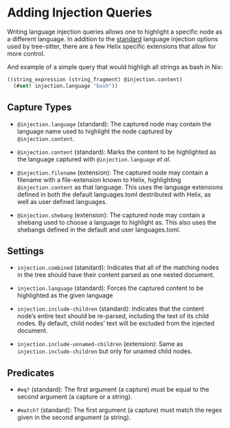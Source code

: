 # Adding Injection Queries

Writing language injection queries allows one to highlight a specific node as a different language.
In addition to the [standard](upstream-docs) language injection options used by tree-sitter, there
are a few Helix specific extensions that allow for more control.

And example of a simple query that would highligh all strings as bash in Nix:
```scm
((string_expression (string_fragment) @injection.content)
  (#set! injection.language "bash"))
```

## Capture Types

- `@injection.language` (standard):
The captured node may contain the language name used to highlight the node captured by
`@injection.content`.

- `@injection.content` (standard):
Marks the content to be highlighted as the language captured with `@injection.language` _et al_.

- `@injection.filename` (extension):
The captured node may contain a filename with a file-extension known to Helix,
highlighting `@injection.content` as that language. This uses the language extensions defined in
both the default languages.toml destributed with Helix, as well as user defined languages.

- `@injection.shebang` (extension):
The captured node may contain a shebang used to choose a language to highlight as. This also uses
the shebangs defined in the default and user languages.toml.

## Settings

- `injection.combined` (standard):
Indicates that all of the matching nodes in the tree should have their content parsed as one
nested document.

- `injection.language` (standard):
Forces the captured content to be highlighted as the given language

- `injection.include-children`  (standard):
Indicates that the content node’s entire text should be re-parsed, including the text of its child
nodes. By default, child nodes’ text will be excluded from the injected document.

- `injection.include-unnamed-children`  (extension):
Same as `injection.include-children` but only for unamed child nodes.

## Predicates

- `#eq?` (standard):
The first argument (a capture) must be equal to the second argument
(a capture or a string).

- `#match?` (standard):
The first argument (a capture) must match the regex given in the
second argument (a string).

[upstream-docs]: http://tree-sitter.github.io/tree-sitter/syntax-highlighting#language-injection
